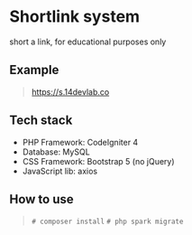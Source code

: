 
# Shortlink system
short a link, for educational purposes only

## Example
> https://s.14devlab.co

## Tech stack
- PHP Framework: CodeIgniter 4
- Database: MySQL
- CSS Framework: Bootstrap 5 (no jQuery)
- JavaScript lib: axios

## How to use
> `# composer install`
> `# php spark migrate`
